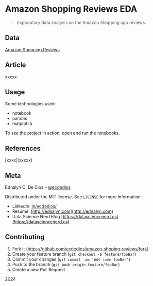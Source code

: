 # Amazon Shopping Reviews EDA

> Exploratory data analysis on the Amazon Shopping app reviews.

## Data

[Amazon Shopping Reviews](https://www.kaggle.com/datasets/ashishkumarak/amazon-shopping-reviews-daily-updated/data)

## Article

xxxxx

## Usage

Some technologies used:

- notebook
- pandas
- matplotlib

To see the project in action, open and run the notebooks.

## References

[xxxx](xxxxx}

## Meta

Ednalyn C. De Dios – [@ecdedios](https://github.com/ecdedios)

Distributed under the MIT license. See `LICENSE` for more information.

- LinkedIn: [in/ecdedios/](https://www.linkedin.com/in/ecdedios/)
- Resumé: [http://ednalyn.com](http://ednalyn.com)
- Data Science Nerd Blog [https://datasciencenerd.us](https://datasciencenerd.us)

## Contributing

1. Fork it (<https://github.com/ecdedios/amazon-shoping-reviews/fork>)
2. Create your feature branch (`git checkout -b feature/fooBar`)
3. Commit your changes (`git commit -am 'Add some fooBar'`)
4. Push to the branch (`git push origin feature/fooBar`)
5. Create a new Pull Request

2024
